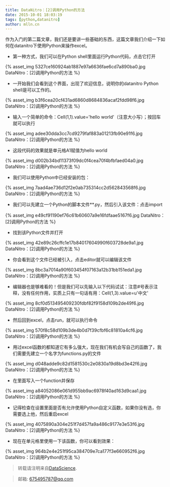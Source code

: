 ```yaml
---
title: DataNitro：[2]调用Python的方法
date: 2015-10-01 18:03:19
tags: [python,datanitro]
author: mlln.cn
---
```

作为入门的第二篇文章，我们还是要讲一些基础的东西，这篇文章我们介绍一下如何在datanitro下使用Python来操作excel。

- 第一种方式，我们可以在Python shell里面运行Python代码，点击它打开

{% asset_img 5327ce160924ab1887e97a6636fae6cd7a890ba0.jpg DataNitro：[2]调用Python的方法 %}

- 一开始我们会看到这个界面，出现了欢迎信息，说明你的datanitro Python shell是可以工作的。

{% asset_img b3f6cea20cf431ad6860d8684836acaf2fdd98f6.jpg DataNitro：[2]调用Python的方法 %}

- 输入一个简单的命令：Cell(1,1).value='hello world'（注意大小写）；按回车就可以执行

{% asset_img adee30dda3cc7cd9279faf883a01213fb90e91f6.jpg DataNitro：[2]调用Python的方法 %}

- 这段代码的效果就是单元格A1赋值为hello world

{% asset_img d002b34bd11373f09dc0f4cea70f4bfbfaed04a0.jpg DataNitro：[2]调用Python的方法 %}

- 我们可以使用Python中已经安装的包：

{% asset_img 7aad4ae736d12f2e0ab735314cc2d562843568f6.jpg DataNitro：[2]调用Python的方法 %}

- 我们可以先建立一个Python的脚本文件**.py，然后引入该文件：点击import

{% asset_img e49cf91190ef76c61b60607a9e16fdfaae5167f6.jpg DataNitro：[2]调用Python的方法 %}

- 找到该Python文件并打开

{% asset_img 42e89c26cffc1e17b84017604990f603728de9a1.jpg DataNitro：[2]调用Python的方法 %}

- 你会看到这个文件已经被引入，点击editor就可以编辑该文件

{% asset_img 8bc3a7014a90f603454f07163a12b31bb151eda1.jpg DataNitro：[2]调用Python的方法 %}

- 编辑器也是够难看的！但是我们可以先输入以下代码试试：注意#号表示注释，没有任何作用，实质上只有一句话有用：Cell(1,3).value=u'中文'

{% asset_img 8cf0d513495409230fdbf82f9158d109b2de49f6.jpg DataNitro：[2]调用Python的方法 %}

- 然后回到excel，点击run，就可以执行命令

{% asset_img 570f8c58d109b3de4b0d7f39cfbf6c81810a4cf6.jpg DataNitro：[2]调用Python的方法 %}

- 用过excel函数的都知道它有多么强大，现在我们有机会写自己的函数了，我们需要先建立一个名字为functions.py的文件

{% asset_img d048adde9c82d1581530c2e0830a19d8bd3e42f6.jpg DataNitro：[2]调用Python的方法 %}

- 在里面写入一个function并保存

{% asset_img a84052086e061d955bb9ac6978f40ad163d9caa1.jpg DataNitro：[2]调用Python的方法 %}

- 记得检查在设置里面是否有允许使用Python自定义函数，如果你没有选，你需要选上他，然后重启excel

{% asset_img 4075890a304e251f7d457fa9a486c9177e3e53f6.jpg DataNitro：[2]调用Python的方法 %}

- 现在在单元格里使用一下该函数，你可以看到效果：

{% asset_img 964b2e4e251f95ca384709e7ca177f3e660952f6.jpg DataNitro：[2]调用Python的方法 %}

> 转载请注明来自[DataScience](http://mlln.cn).

> 邮箱: 675495787@qq.com 
